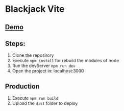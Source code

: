 # Blackjack Vite

## <a href="https://timely-palmier-bdfc37.netlify.app/" target="_blank">Demo</a>

## Steps:

1. Clone the reposirory
2. Execute ```npm install``` for rebuild the modules of node
3. Run the devServer ```npm run dev```
4. Open the project in: localhost:3000

## Production

1. Execute ```npm run build```
2. Upload the ```dist``` folder to deploy


